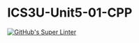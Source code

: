 # ICS3U-Unit5-01-CPP

[![GitHub's Super Linter](https://github.com/michael-clermont1/ICS3U-Unit5-01-CPP/workflows/GitHub's%20Super%20Linter/badge.svg)](https://github.com/michael-clermont1/ICS3U-Unit5-01-CPP/actions)
